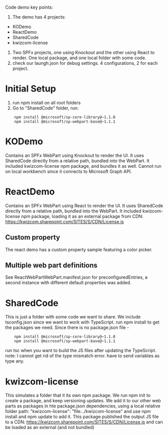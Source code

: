 Code demo key points:

1. The demo has 4 projects:
* KODemo
* ReactDemo
* SharedCode
* kwizcom-license
1. Two SPFx projects, one using Knockout and the other using React to render. One local package, and one local folder with some code.
1. check our laungh.json for debug settings. 4 configurations, 2 for each project.

# Initial Setup
1. run npm install on all root folders
1. Go to "SharedCode" folder, run:
```
    npm install @microsoft/sp-core-library@~1.1.0
    npm install @microsoft/sp-webpart-base@~1.1.1
```

# KODemo
Contains an SPFx WebPart using Knockout to render the UI.
It uses SharedCode directly from a relative path, bundled into the WebPart.
It included kwizcom-license npm package, and bundles it as well.
Cannot run on local workbench since it connects to Microsoft Graph API.

# ReactDemo
Contains an SPFx WebPart using React to render the UI.
It uses SharedCode directly from a relative path, bundled into the WebPart.
It included kwizcom-license npm package, loading it as an external package from CDN: 
https://kwizcom.sharepoint.com/SITES/S/CDN/License.js

## Custom property
The react demo has a custom property sample featuring a color picker.

## Multiple web part definitions
See ReactWebPartWebPart.manifest.json for preconfiguredEntries, a second instance with different default properties was added.

# SharedCode
This is just a folder with some code we want to share.
We include tsconfig.json since we want to work with TypeScript.
run npm install to get the packages we need. Since there is no package.json file -
```
    npm install @microsoft/sp-core-library@~1.1.0
    npm install @microsoft/sp-webpart-base@~1.1.1
```
run tsc when you want to build the JS files after updating the TypeScript.
    note: I cannot get rid of the type mismatch error. have to send variables as type any.

# kwizcom-license
This simulates a folder that it its own npm package.
We run npm init to create a package, and keep versioning updates.
We add it to our other web parts as packages in hte package.json dependencies, using a local relative folder path:
    "kwizcom-license": "file:../kwizcom-license"
and use npm install and npm update to add it.
This package published the output JS file to a CDN:
https://kwizcom.sharepoint.com/SITES/S/CDN/License.js
and can be loaded as an external (and not bundled)
